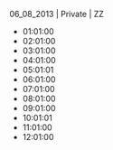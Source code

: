06_08_2013 | Private | ZZ 
* 01:01:00
* 02:01:00
* 03:01:00
* 04:01:00
* 05:01:01
* 06:01:00
* 07:01:00
* 08:01:00
* 09:01:00
* 10:01:01
* 11:01:00
* 12:01:00
